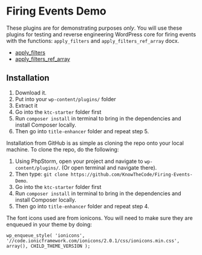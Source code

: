# Firing Events Demo

These plugins are for demonstrating purposes *only*. You will use these plugins for testing and reverse engineering WordPress core for firing events with the functions: `apply_filters` and `apply_filters_ref_array` docx.

* [apply_filters](https://knowthecode.io/docx/wordpress/apply_filters)
* [apply_filters_ref_array](https://knowthecode.io/docx/wordpress/apply_filters_ref_array)

## Installation

1. Download it.
2. Put into your `wp-content/plugins/` folder
3. Extract it
4. Go into the `ktc-starter` folder first
5. Run `composer install` in terminal to bring in the dependencies and install Composer locally.
6. Then go into `title-enhancer` folder and repeat step 5.

Installation from GitHub is as simple as cloning the repo onto your local machine.  To clone the repo, do the following:

1. Using PhpStorm, open your project and navigate to `wp-content/plugins/`. (Or open terminal and navigate there).
2. Then type: `git clone https://github.com/KnowTheCode/Firing-Events-Demo`.
3. Go into the `ktc-starter` folder first
4. Run `composer install` in terminal to bring in the dependencies and install Composer locally.
5. Then go into `title-enhancer` folder and repeat step 4.

The font icons used are from ionicons.  You will need to make sure they are enqueued in your theme by doing:

`wp_enqueue_style( 'ionicons', '//code.ionicframework.com/ionicons/2.0.1/css/ionicons.min.css', array(), CHILD_THEME_VERSION );`